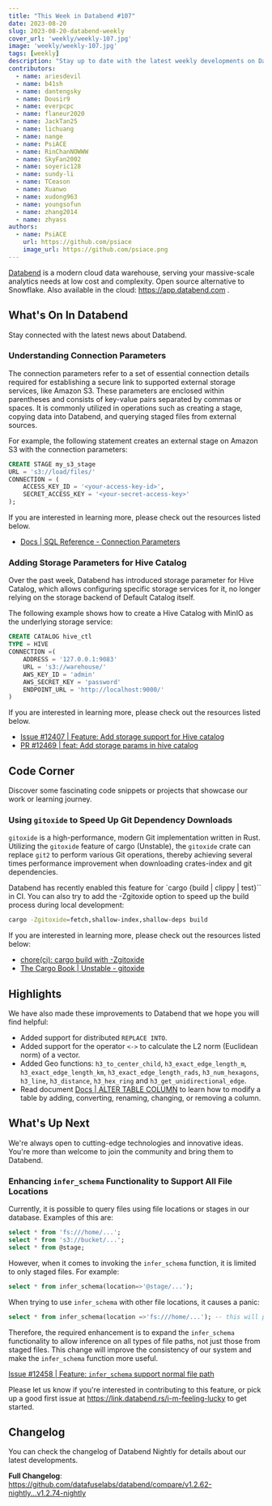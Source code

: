 ```yaml
---
title: "This Week in Databend #107"
date: 2023-08-20
slug: 2023-08-20-databend-weekly
cover_url: 'weekly/weekly-107.jpg'
image: 'weekly/weekly-107.jpg'
tags: [weekly]
description: "Stay up to date with the latest weekly developments on Databend!"
contributors:
  - name: ariesdevil
  - name: b41sh
  - name: dantengsky
  - name: Dousir9
  - name: everpcpc
  - name: flaneur2020
  - name: JackTan25
  - name: lichuang
  - name: nange
  - name: PsiACE
  - name: RinChanNOWWW
  - name: SkyFan2002
  - name: soyeric128
  - name: sundy-li
  - name: TCeason
  - name: Xuanwo
  - name: xudong963
  - name: youngsofun
  - name: zhang2014
  - name: zhyass
authors:
  - name: PsiACE
    url: https://github.com/psiace
    image_url: https://github.com/psiace.png
---
```


[Databend](https://github.com/datafuselabs/databend) is a modern cloud data warehouse, serving your massive-scale analytics needs at low cost and complexity. Open source alternative to Snowflake. Also available in the cloud: <https://app.databend.com> .

## What's On In Databend

Stay connected with the latest news about Databend.

### Understanding Connection Parameters

The connection parameters refer to a set of essential connection details required for establishing a secure link to supported external storage services, like Amazon S3. These parameters are enclosed within parentheses and consists of key-value pairs separated by commas or spaces. It is commonly utilized in operations such as creating a stage, copying data into Databend, and querying staged files from external sources. 

For example, the following statement creates an external stage on Amazon S3 with the connection parameters:

```sql
CREATE STAGE my_s3_stage
URL = 's3://load/files/'
CONNECTION = (
    ACCESS_KEY_ID = '<your-access-key-id>',
    SECRET_ACCESS_KEY = '<your-secret-access-key>'
);
```

If you are interested in learning more, please check out the resources listed below.

- [Docs | SQL Reference - Connection Parameters](https://databend.rs/doc/sql-reference/connect-parameters)

### Adding Storage Parameters for Hive Catalog

Over the past week, Databend has introduced storage parameter for Hive Catalog, which allows configuring specific storage services for it, no longer relying on the storage backend of Default Catalog itself.

The following example shows how to create a Hive Catalog with MinIO as the underlying storage service:

```sql
CREATE CATALOG hive_ctl 
TYPE = HIVE 
CONNECTION =(
    ADDRESS = '127.0.0.1:9083' 
    URL = 's3://warehouse/' 
    AWS_KEY_ID = 'admin' 
    AWS_SECRET_KEY = 'password' 
    ENDPOINT_URL = 'http://localhost:9000/'
)
```

If you are interested in learning more, please check out the resources listed below.

- [Issue #12407 | Feature: Add storage support for Hive catalog](https://github.com/datafuselabs/databend/issues/12407)
- [PR #12469 | feat: Add storage params in hive catalog](https://github.com/datafuselabs/databend/pull/12469)

## Code Corner

Discover some fascinating code snippets or projects that showcase our work or learning journey.

### Using `gitoxide` to Speed Up Git Dependency Downloads

`gitoxide` is a high-performance, modern Git implementation written in Rust. Utilizing the `gitoxide` feature of cargo (Unstable), the `gitoxide` crate can replace `git2` to perform various Git operations, thereby achieving several times performance improvement when downloading crates-index and git dependencies.

Databend has recently enabled this feature for `cargo {build | clippy | test}`` in CI. You can also try to add the -Zgitoxide option to speed up the build process during local development:

```bash
cargo -Zgitoxide=fetch,shallow-index,shallow-deps build
```

If you are interested in learning more, please check out the resources listed below:

- [chore(ci): cargo build with -Zgitoxide](https://github.com/datafuselabs/databend/pull/12504)
- [The Cargo Book | Unstable - gitoxide](https://doc.rust-lang.org/nightly/cargo/reference/unstable.html#gitoxide)

## Highlights

We have also made these improvements to Databend that we hope you will find helpful:

- Added support for distributed `REPLACE INTO`.
- Added support for the operator `<->` to calculate the L2 norm (Euclidean norm) of a vector.
- Added Geo functions: `h3_to_center_child`, `h3_exact_edge_length_m`, `h3_exact_edge_length_km`, `h3_exact_edge_length_rads`, `h3_num_hexagons`, `h3_line`, `h3_distance`, `h3_hex_ring` and `h3_get_unidirectional_edge`.
- Read document [Docs | ALTER TABLE COLUMN](https://databend.rs/doc/sql-commands/ddl/table/alter-table-column) to learn how to modify a table by adding, converting, renaming, changing, or removing a column.

## What's Up Next

We're always open to cutting-edge technologies and innovative ideas. You're more than welcome to join the community and bring them to Databend.

### Enhancing `infer_schema` Functionality to Support All File Locations

Currently, it is possible to query files using file locations or stages in our database. Examples of this are:

```sql
select * from 'fs:///home/...';
select * from 's3://bucket/...';
select * from @stage;
```

However, when it comes to invoking the `infer_schema` function, it is limited to only staged files. For example:

```sql
select * from infer_schema(location=>'@stage/...');
```

When trying to use `infer_schema` with other file locations, it causes a panic:

```sql
select * from infer_schema(location =>'fs:///home/...'); -- this will panic.
```

Therefore, the required enhancement is to expand the `infer_schema` functionality to allow inference on all types of file paths, not just those from staged files. This change will improve the consistency of our system and make the `infer_schema` function more useful.

[Issue #12458 | Feature: `infer_schema` support normal file path](https://github.com/datafuselabs/databend/issues/12458)

Please let us know if you're interested in contributing to this feature, or pick up a good first issue at <https://link.databend.rs/i-m-feeling-lucky> to get started.

## Changelog

You can check the changelog of Databend Nightly for details about our latest developments.

**Full Changelog**: <https://github.com/datafuselabs/databend/compare/v1.2.62-nightly...v1.2.74-nightly>
